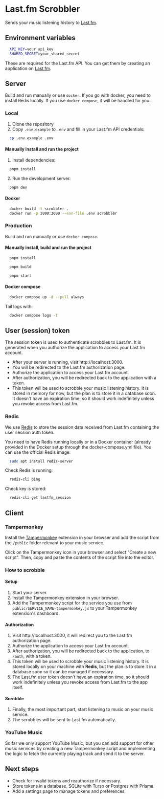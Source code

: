 # Last.fm Scrobbler

Sends your music listening history to [Last.fm](https://www.last.fm).

## Environment variables

```bash
  API_KEY=your_api_key
  SHARED_SECRET=your_shared_secret
```

These are required for the Last.fm API. You can get them by creating an application on [Last.fm](https://www.last.fm/api/account/create).

## Server

Build and run manually or use `docker`. If you go with docker, you need to install Redis locally. If you use `docker compose`, it will be handled for you.

### Local

1. Clone the repository
1. Copy `.env.example` to `.env` and fill in your Last.fm API credentials:

```bash
  cp .env.example .env
```

#### Manually install and run the project

1. Install dependencies:

```bash
  pnpm install
```

2. Run the development server:

```bash
  pnpm dev
```

#### Docker

```bash
  docker build -t scrobbler .
  docker run -p 3000:3000 --env-file .env scrobbler
```

### Production

Build and run manually or use `docker compose`.

#### Manually install, build and run the project

```bash
  pnpm install
```

```bash
  pnpm build
```

```bash
  pnpm start
```

#### Docker compose

```bash
  docker compose up -d --pull always
```

Tail logs with:

```bash
  docker compose logs -f
```

## User (session) token

The session token is used to authenticate scrobbles to Last.fm. It is generated when you authorize the application to access your Last.fm account.

- After your server is running, visit http://localhost:3000.
- You will be redirected to the Last.fm authorization page.
- Authorize the application to access your Last.fm account.
- After authorization, you will be redirected back to the application with a token.
- This token will be used to scrobble your music listening history. It is stored in memory for now, but the plan is to store it in a database soon. It doesn't have an expiration time, so it should work indefinitely unless you revoke access from Last.fm.

### Redis

We use [Redis](https://redis.io/) to store the session data received from Last.fm containing the user session auth token.

You need to have Redis running locally or in a Docker container (already provided in the Docker setup through the docker-compose.yml file). You can use the official Redis image:

```bash
  sudo apt install redis-server
```

Check Redis is running:

```bash
  redis-cli ping
```

Check key is stored:

```bash
  redis-cli get lastfm_session
```

## Client

### Tampermonkey

Install the [Tampermonkey](https://www.tampermonkey.net/) extension in your browser and add the script from the `/public` folder relevant to your music service.

Click on the Tampermonkey icon in your browser and select "Create a new script". Then, copy and paste the contents of the script file into the editor.

### How to scrobble

#### Setup

1. Start your server.
1. Install the Tampermonkey extension in your browser.
1. Add the Tampermonkey script for the service you use from `public/SERVICE_NAME-tampermonkey.js` to your Tampermonkey extension's dashboard.

#### Authorization

1. Visit http://localhost:3000, it will redirect you to the Last.fm authorization page.
1. Authorize the application to access your Last.fm account.
1. After authorization, you will be redirected back to the application, to `/auth`, with a token.
1. This token will be used to scrobble your music listening history. It is stored locally on your machine with **Redis**, but the plan is to store it in a database soon so it can be managed if necessary.
1. The Last.fm user token doesn't have an expiration time, so it should work indefinitely unless you revoke access from Last.fm to the app itself.

#### Scrobble

1. Finally, the most important part, start listening to music on your music service.
1. The scrobbles will be sent to Last.fm automatically.

### YouTube Music

So far we only support YouTube Music, but you can add support for other music services by creating a new Tampermonkey script and implementing the logic to fetch the currently playing track and send it to the server.

## Next steps

- Check for invalid tokens and reauthorize if necessary.
- Store tokens in a database. SQLite with Turso or Postgres with Prisma.
- Add a settings page to manage tokens and preferences.
